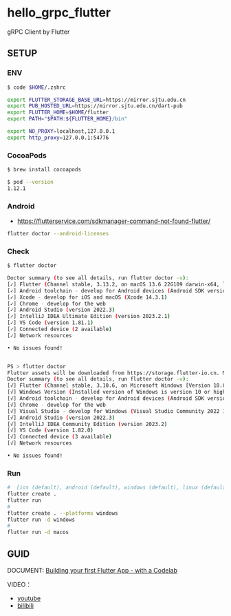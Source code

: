 # hello_grpc_flutter

gRPC Client by Flutter

## SETUP

### ENV

```sh
$ code $HOME/.zshrc

export FLUTTER_STORAGE_BASE_URL=https://mirror.sjtu.edu.cn
export PUB_HOSTED_URL=https://mirror.sjtu.edu.cn/dart-pub
export FLUTTER_HOME=$HOME/flutter
export PATH="$PATH:${FLUTTER_HOME}/bin"

export NO_PROXY=localhost,127.0.0.1
export http_proxy=127.0.0.1:54776
```

### CocoaPods

```sh
$ brew install cocoapods

$ pod --version
1.12.1
```

### Android

- <https://flutterservice.com/sdkmanager-command-not-found-flutter/>

```sh
flutter doctor --android-licenses
```

### Check

```sh
$ flutter doctor

Doctor summary (to see all details, run flutter doctor -v):
[✓] Flutter (Channel stable, 3.13.2, on macOS 13.6 22G109 darwin-x64, locale zh-Hans)
[✓] Android toolchain - develop for Android devices (Android SDK version 34.0.0)
[✓] Xcode - develop for iOS and macOS (Xcode 14.3.1)
[✓] Chrome - develop for the web
[✓] Android Studio (version 2022.3)
[✓] IntelliJ IDEA Ultimate Edition (version 2023.2.1)
[✓] VS Code (version 1.81.1)
[✓] Connected device (2 available)
[✓] Network resources

• No issues found!


PS > flutter doctor
Flutter assets will be downloaded from https://storage.flutter-io.cn. Make sure you trust this source!
Doctor summary (to see all details, run flutter doctor -v):
[√] Flutter (Channel stable, 3.10.6, on Microsoft Windows [Version 10.0.22621.2215], locale zh-CN)
[√] Windows Version (Installed version of Windows is version 10 or higher)
[√] Android toolchain - develop for Android devices (Android SDK version 34.0.0)
[√] Chrome - develop for the web
[√] Visual Studio - develop for Windows (Visual Studio Community 2022 17.7.3)
[√] Android Studio (version 2022.3)
[√] IntelliJ IDEA Community Edition (version 2023.2)
[√] VS Code (version 1.82.0)
[√] Connected device (3 available)
[√] Network resources

• No issues found!
```

### Run

```sh
#  [ios (default), android (default), windows (default), linux (default), macos (default), web (default)]
flutter create .
flutter run
#
flutter create . --platforms windows
flutter run -d windows
#
flutter run -d macos
```

## GUID

DOCUMENT: [Building your first Flutter App - with a Codelab](https://codelabs.developers.google.com/codelabs/flutter-codelab-first)

VIDEO：

- [youtube](https://www.youtube.com/watch?v=8sAyPDLorek)
- [bilibili](https://www.bilibili.com/video/BV1Uh4y1R7RC)
